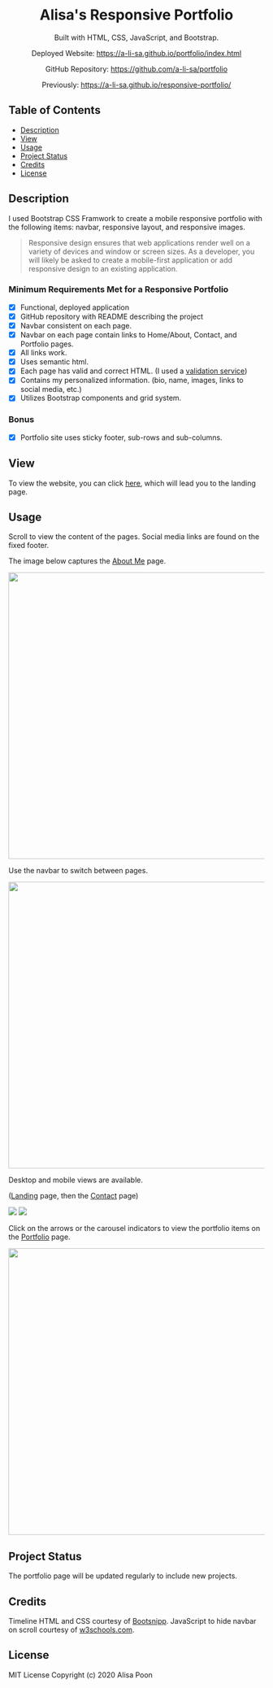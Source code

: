 <div align="center">

# Alisa's Responsive Portfolio

Built with HTML, CSS, JavaScript, and Bootstrap.

Deployed Website: https://a-li-sa.github.io/portfolio/index.html

GitHub Repository: https://github.com/a-li-sa/portfolio

Previously: https://a-li-sa.github.io/responsive-portfolio/ 

</div>

## Table of Contents 

* [Description](#description)
* [View](#view)
* [Usage](#usage)
* [Project Status](#project-status)
* [Credits](#credits)
* [License](#license)

## Description 

I used Bootstrap CSS Framwork to create a mobile responsive portfolio with the following items: navbar, responsive layout, and responsive images. 

> Responsive design ensures that web applications render well on a variety of devices and window or screen sizes. As a developer, you will likely be asked to create a mobile-first application or add responsive design to an existing application. 

### Minimum Requirements Met for a Responsive Portfolio
- [x] Functional, deployed application
- [x] GitHub repository with README describing the project
- [x] Navbar consistent on each page.
- [x] Navbar on each page contain links to Home/About, Contact, and Portfolio pages.
- [x] All links work.
- [x] Uses semantic html.
- [x] Each page has valid and correct HTML. (I used a [validation service](https://validator.w3.org/))
- [x] Contains my personalized information. (bio, name, images, links to social media, etc.)
- [x] Utilizes Bootstrap components and grid system.
### Bonus
- [x] Portfolio site uses sticky footer, sub-rows and sub-columns.

## View

To view the website, you can click [here](https://a-li-sa.github.io/portfolio/index.html), which will lead you to the landing page.

## Usage 
Scroll to view the content of the pages. Social media links are found on the fixed footer.

The image below captures the [About Me](https://a-li-sa.github.io/portfolio/aboutme.html) page. 
<p><img src="https://i.imgur.com/LByTskM.png" width="564"/></p>
Use the navbar to switch between pages.
<p><img src="https://i.imgur.com/1Bjf2eT.gif" width="564"/></p>
Desktop and mobile views are available.

([Landing](https://a-li-sa.github.io/portfolio/index.html) page, then the [Contact](https://a-li-sa.github.io/portfolio/contact.html) page)
<p float="left">
  <img src="https://i.imgur.com/aRqvt6g.gif"/> 
  <img src="Assets/portfolio3.gif"/>
</p>

Click on the arrows or the carousel indicators to view the portfolio items on the [Portfolio](https://a-li-sa.github.io/portfolio/portfolio.html) page.
<p><img src="https://i.imgur.com/HZCNIPO.gif" width="564"></p>

<a name="project-status"></a>

## Project Status 

The portfolio page will be updated regularly to include new projects.

## Credits

Timeline HTML and CSS courtesy of [Bootsnipp](https://bootsnipp.com/snippets/yGbV). JavaScript to hide navbar on scroll courtesy of [w3schools.com](https://www.w3schools.com/howto/howto_js_navbar_hide_scroll.asp).

## License 

MIT License Copyright (c) 2020 Alisa Poon
